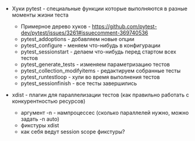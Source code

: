 
- Хуки pytest - специальные функции которые выполняются в разные моменты жизни теста
    - Примерное дерево хуков - https://github.com/pytest-dev/pytest/issues/3261#issuecomment-369740536
    - pytest_addoptions - добавляем новые опции
    - pytest_configure - меняем что-нибудь в конфигурации
    - pytest_sessionstart - делаем что-нибудь перед стартом всех тестов
    - pytest_generate_tests - изменяем параметризацию тестов
    - pytest_collection_modifyitems - редактируем собранные тесты
    - pytest_runtestloop - хули во время выполнения тестов
    - pytest_sessionfinish - все тесты завершились

- xdist - плагин для параллелизации тестов 
(как правильно работать с конкурентностью ресурсов)
  - аргумент -n - нампроцессес (сколько параллелей нужно, можно задать -n auto)
  - фикстуры xdist
  - как себя ведут session scope фикстуры?